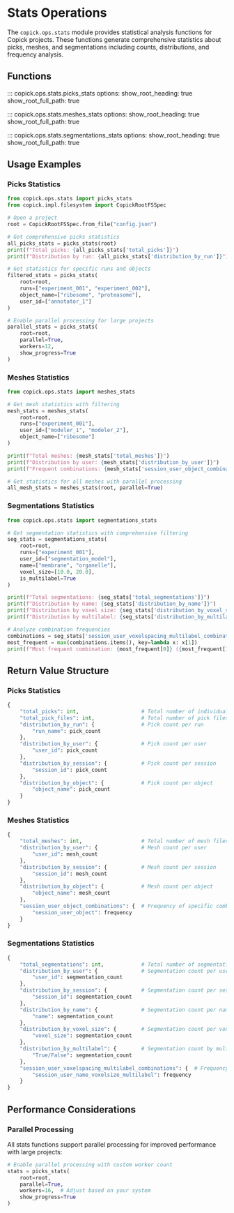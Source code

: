 # Stats Operations

The `copick.ops.stats` module provides statistical analysis functions for Copick projects. These functions generate comprehensive statistics about picks, meshes, and segmentations including counts, distributions, and frequency analysis.

## Functions

::: copick.ops.stats.picks_stats
    options:
        show_root_heading: true
        show_root_full_path: true

::: copick.ops.stats.meshes_stats
    options:
        show_root_heading: true
        show_root_full_path: true

::: copick.ops.stats.segmentations_stats
    options:
        show_root_heading: true
        show_root_full_path: true

## Usage Examples

### Picks Statistics

```python
from copick.ops.stats import picks_stats
from copick.impl.filesystem import CopickRootFSSpec

# Open a project
root = CopickRootFSSpec.from_file("config.json")

# Get comprehensive picks statistics
all_picks_stats = picks_stats(root)
print(f"Total picks: {all_picks_stats['total_picks']}")
print(f"Distribution by run: {all_picks_stats['distribution_by_run']}")

# Get statistics for specific runs and objects
filtered_stats = picks_stats(
    root=root,
    runs=["experiment_001", "experiment_002"],
    object_name=["ribosome", "proteasome"],
    user_id=["annotator_1"]
)

# Enable parallel processing for large projects
parallel_stats = picks_stats(
    root=root,
    parallel=True,
    workers=12,
    show_progress=True
)
```

### Meshes Statistics

```python
from copick.ops.stats import meshes_stats

# Get mesh statistics with filtering
mesh_stats = meshes_stats(
    root=root,
    runs=["experiment_001"],
    user_id=["modeler_1", "modeler_2"],
    object_name=["ribosome"]
)

print(f"Total meshes: {mesh_stats['total_meshes']}")
print(f"Distribution by user: {mesh_stats['distribution_by_user']}")
print(f"Frequent combinations: {mesh_stats['session_user_object_combinations']}")

# Get statistics for all meshes with parallel processing
all_mesh_stats = meshes_stats(root, parallel=True)
```

### Segmentations Statistics

```python
from copick.ops.stats import segmentations_stats

# Get segmentation statistics with comprehensive filtering
seg_stats = segmentations_stats(
    root=root,
    runs=["experiment_001"],
    user_id=["segmentation_model"],
    name=["membrane", "organelle"],
    voxel_size=[10.0, 20.0],
    is_multilabel=True
)

print(f"Total segmentations: {seg_stats['total_segmentations']}")
print(f"Distribution by name: {seg_stats['distribution_by_name']}")
print(f"Distribution by voxel size: {seg_stats['distribution_by_voxel_size']}")
print(f"Distribution by multilabel: {seg_stats['distribution_by_multilabel']}")

# Analyze combination frequencies
combinations = seg_stats['session_user_voxelspacing_multilabel_combinations']
most_frequent = max(combinations.items(), key=lambda x: x[1])
print(f"Most frequent combination: {most_frequent[0]} ({most_frequent[1]} occurrences)")
```

## Return Value Structure

### Picks Statistics

```python
{
    "total_picks": int,                    # Total number of individual pick points
    "total_pick_files": int,               # Total number of pick files
    "distribution_by_run": {               # Pick count per run
        "run_name": pick_count
    },
    "distribution_by_user": {              # Pick count per user
        "user_id": pick_count
    },
    "distribution_by_session": {           # Pick count per session
        "session_id": pick_count
    },
    "distribution_by_object": {            # Pick count per object
        "object_name": pick_count
    }
}
```

### Meshes Statistics

```python
{
    "total_meshes": int,                   # Total number of mesh files
    "distribution_by_user": {              # Mesh count per user
        "user_id": mesh_count
    },
    "distribution_by_session": {           # Mesh count per session
        "session_id": mesh_count
    },
    "distribution_by_object": {            # Mesh count per object
        "object_name": mesh_count
    },
    "session_user_object_combinations": {  # Frequency of specific combinations
        "session_user_object": frequency
    }
}
```

### Segmentations Statistics

```python
{
    "total_segmentations": int,            # Total number of segmentation files
    "distribution_by_user": {              # Segmentation count per user
        "user_id": segmentation_count
    },
    "distribution_by_session": {           # Segmentation count per session
        "session_id": segmentation_count
    },
    "distribution_by_name": {              # Segmentation count per name
        "name": segmentation_count
    },
    "distribution_by_voxel_size": {        # Segmentation count per voxel size
        "voxel_size": segmentation_count
    },
    "distribution_by_multilabel": {        # Segmentation count by multilabel status
        "True/False": segmentation_count
    },
    "session_user_voxelspacing_multilabel_combinations": {  # Frequency of specific combinations
        "session_user_name_voxelsize_multilabel": frequency
    }
}
```

## Performance Considerations

### Parallel Processing

All stats functions support parallel processing for improved performance with large projects:

```python
# Enable parallel processing with custom worker count
stats = picks_stats(
    root=root,
    parallel=True,
    workers=16,  # Adjust based on your system
    show_progress=True
)
```
